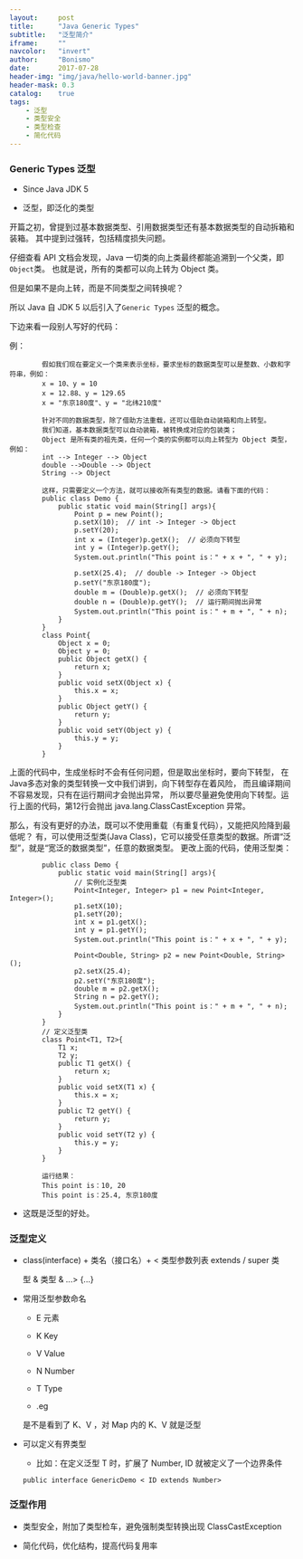 ```yaml
---
layout:     post
title:      "Java Generic Types"
subtitle:   "泛型简介"
iframe:     ""
navcolor:   "invert"
author:     "Bonismo"
date:       2017-07-28
header-img: "img/java/hello-world-banner.jpg"
header-mask: 0.3
catalog:    true
tags:
    - 泛型
    - 类型安全
    - 类型检查
    - 简化代码
---
```


### Generic Types 泛型

- Since Java JDK 5

- 泛型，即泛化的类型

开篇之初，曾提到过基本数据类型、引用数据类型还有基本数据类型的自动拆箱和装箱。
其中提到过强转，包括精度损失问题。

仔细查看 API 文档会发现，Java 一切类的向上类最终都能追溯到一个父类，即`Object`类。
也就是说，所有的类都可以向上转为 Object 类。

但是如果不是向上转，而是不同类型之间转换呢？

所以 Java 自 JDK 5 以后引入了`Generic Types` 泛型的概念。

下边来看一段别人写好的代码：

例：

            假如我们现在要定义一个类来表示坐标，要求坐标的数据类型可以是整数、小数和字符串，例如：
            x = 10、y = 10
            x = 12.88、y = 129.65
            x = "东京180度"、y = "北纬210度"

            针对不同的数据类型，除了借助方法重载，还可以借助自动装箱和向上转型。
            我们知道，基本数据类型可以自动装箱，被转换成对应的包装类；
            Object 是所有类的祖先类，任何一个类的实例都可以向上转型为 Object 类型，例如：
            int --> Integer --> Object
            double -->Double --> Object
            String --> Object

            这样，只需要定义一个方法，就可以接收所有类型的数据。请看下面的代码：
            public class Demo {
                public static void main(String[] args){
                    Point p = new Point();
                    p.setX(10);  // int -> Integer -> Object
                    p.setY(20);
                    int x = (Integer)p.getX();  // 必须向下转型
                    int y = (Integer)p.getY();
                    System.out.println("This point is：" + x + ", " + y);

                    p.setX(25.4);  // double -> Integer -> Object
                    p.setY("东京180度");
                    double m = (Double)p.getX();  // 必须向下转型
                    double n = (Double)p.getY();  // 运行期间抛出异常
                    System.out.println("This point is：" + m + ", " + n);
                }
            }
            class Point{
                Object x = 0;
                Object y = 0;
                public Object getX() {
                    return x;
                }
                public void setX(Object x) {
                    this.x = x;
                }
                public Object getY() {
                    return y;
                }
                public void setY(Object y) {
                    this.y = y;
                }
            }


上面的代码中，生成坐标时不会有任何问题，但是取出坐标时，要向下转型，
在Java多态对象的类型转换一文中我们讲到，向下转型存在着风险，
而且编译期间不容易发现，只有在运行期间才会抛出异常，
所以要尽量避免使用向下转型。运行上面的代码，第12行会抛出 java.lang.ClassCastException 异常。

那么，有没有更好的办法，既可以不使用重载（有重复代码），又能把风险降到最低呢？
有，可以使用泛型类(Java Class)，它可以接受任意类型的数据。所谓“泛型”，就是“宽泛的数据类型”，任意的数据类型。
更改上面的代码，使用泛型类：

            public class Demo {
                public static void main(String[] args){
                    // 实例化泛型类
                    Point<Integer, Integer> p1 = new Point<Integer, Integer>();
                    p1.setX(10);
                    p1.setY(20);
                    int x = p1.getX();
                    int y = p1.getY();
                    System.out.println("This point is：" + x + ", " + y);

                    Point<Double, String> p2 = new Point<Double, String>();
                    p2.setX(25.4);
                    p2.setY("东京180度");
                    double m = p2.getX();
                    String n = p2.getY();
                    System.out.println("This point is：" + m + ", " + n);
                }
            }
            // 定义泛型类
            class Point<T1, T2>{
                T1 x;
                T2 y;
                public T1 getX() {
                    return x;
                }
                public void setX(T1 x) {
                    this.x = x;
                }
                public T2 getY() {
                    return y;
                }
                public void setY(T2 y) {
                    this.y = y;
                }
            }

            运行结果：
            This point is：10, 20
            This point is：25.4, 东京180度


- 这既是泛型的好处。

### 泛型定义

- class(interface) + 类名（接口名）+ < 类型参数列表 extends / super 类

  型 & 类型 & ...> {...}

- 常用泛型参数命名

    - E 元素

    - K Key

    - V Value

    - N Number

    - T Type

    - .eg

    是不是看到了 K、V ，对 Map 内的 K、V 就是泛型

- 可以定义有界类型

    - 比如：在定义泛型 T 时，扩展了 Number, ID 就被定义了一个边界条件

     `public interface GenericDemo < ID extends Number>`

### 泛型作用

- 类型安全，附加了类型检车，避免强制类型转换出现 ClassCastException

- 简化代码，优化结构，提高代码复用率




